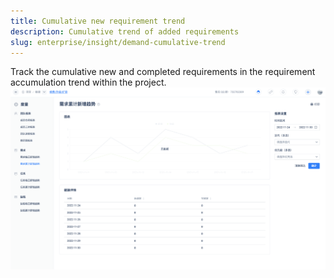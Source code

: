 ```yaml
---
title: Cumulative new requirement trend
description: Cumulative trend of added requirements
slug: enterprise/insight/demand-cumulative-trend
---
```

Track the cumulative new and completed requirements in the requirement accumulation trend within the project.
![Image Description](./assets/demand_cumulative_trend.png)